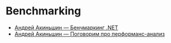# Benchmarking
* [Андрей Акиньшин — Бенчмаркинг .NET](https://youtu.be/p-vSd_r33ac)
* [Андрей Акиньшин — Поговорим про перформанс-анализ](https://youtu.be/gc3yVybPuaY)
